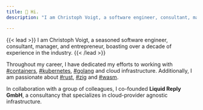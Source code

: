 ```yaml
---
title: 👋 Hi.
description: "I am Christoph Voigt, a software engineer, consultant, manager, and entrepreneur, boasting over a decade of experience in the industry."

---
```


{{< lead >}}
I am Christoph Voigt, a seasoned software engineer, consultant, manager, and entrepreneur, boasting over a decade of experience in the industry.
{{< /lead >}}

Throughout my career, I have dedicated my efforts to working with [#containers](/tags/containers/), [#kubernetes](/tags/kubernetes/), [#golang](/tags/golang/) and cloud infrastructure. Additionally, I am passionate about [#rust](/tags/rust), [#zig](/tags/zig/) and [#wasm](/tags/wasm/).

In collaboration with a group of colleagues, I co-founded **Liquid Reply GmbH**, a consultancy that specializes in cloud-provider agnostic infrastructure.
